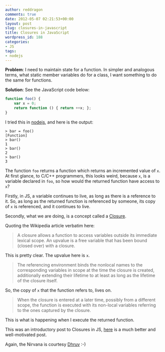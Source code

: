 ```yaml
---
author: reddragon
comments: true
date: 2012-05-07 02:21:53+00:00
layout: post
slug: closures-in-javascript
title: Closures in JavaScript
wordpress_id: 188
categories:
- JS
tags:
- nodejs
---
```


**Problem**: I need to maintain state for a function. In simpler and analogous terms, what static member variables do for a class, I want something to do the same for functions.


**Solution**: See the JavaScript code below:
```javascript
function foo() {
    var x = 0;
    return function () { return ++x; };
}
```

I tried this in [nodejs](http://nodejs.org/), and here is the output:

```
> bar = foo()
[Function]
> bar()
1
> bar()
2
> bar()
3
```

The function `foo` returns a function which returns an incremented value of `x`. At first glance, to C/C++ programmers, this looks weird, because `x`, is a variable declared in `foo`, so how would the returned function have access to `x`?

Firstly, in JS, a variable continues to live, as long as there is a reference to it. So, as long as the returned function is referenced by someone, its copy of `x` is referenced, and it continues to live.

Secondly, what we are doing, is a concept called a [Closure](http://en.wikipedia.org/wiki/Closure_(computer_science)). 

Quoting the Wikipedia article verbatim here:



> A closure allows a function to access variables outside its immediate lexical scope. An upvalue is a free variable that has been bound (closed over) with a closure.



This is pretty clear. The upvalue here is `x`.



> The referencing environment binds the nonlocal names to the corresponding variables in scope at the time the closure is created, additionally extending their lifetime to at least as long as the lifetime of the closure itself. 



So, the copy of `x` that the function refers to, lives on.



> When the closure is entered at a later time, possibly from a different scope, the function is executed with its non-local variables referring to the ones captured by the closure.



This is what is happening when I execute the returned function.

This was an introductory post to Closures in JS, [here](http://howtonode.org/why-use-closure) is a much better and well-motivated post.

Again, the Nirvana is courtesy [Dhruv](http://dhruvbird.com) :-) 
